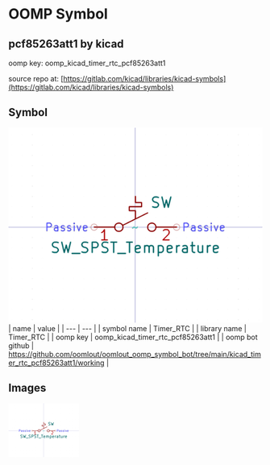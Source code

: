 # OOMP Symbol  
## pcf85263att1  by kicad  
  
oomp key: oomp_kicad_timer_rtc_pcf85263att1  
  
source repo at: [https://gitlab.com/kicad/libraries/kicad-symbols](https://gitlab.com/kicad/libraries/kicad-symbols)  
## Symbol  
  
[![working.png](working_600.png)](working.png)  
| name | value | 
| --- | --- | 
| symbol name | Timer_RTC | 
| library name | Timer_RTC | 
| oomp key | oomp_kicad_timer_rtc_pcf85263att1 | 
| oomp bot github | https://github.com/oomlout/oomlout_oomp_symbol_bot/tree/main/kicad_timer_rtc_pcf85263att1/working | 
## Images  
  
[![working.png](working_140.png)](working.png)  
